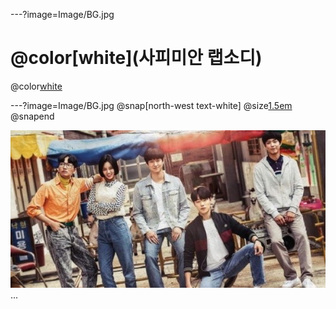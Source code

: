 ---?image=Image/BG.jpg
#  @color[white](사피미안 랩소디) 
@color[white](구미_2반_3조) 

---?image=Image/BG.jpg
@snap[north-west text-white]
@size[1.5em](응답하라1988)
@snapend

![](Image/image1.jpg)
...
